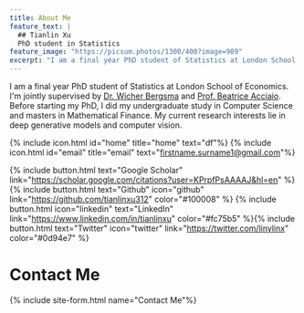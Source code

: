 ```yaml
---
title: About Me
feature_text: |
  ## Tianlin Xu
  PhD student in Statistics
feature_image: "https://picsum.photos/1300/400?image=989"
excerpt: "I am a final year PhD student of Statistics at London School of Economics. I'm jointly supervised by [Dr. Wicher Bergsma](https://www.lse.ac.uk/Statistics/People/Dr-Wicher-Bergsma) and [Prof. Beatrice Acciaio](http://beatrice-acciaio.net/). Before joining my PhD, I did my undergraduate study in Computer Science and masters in Mathematical Finance. My current research interests lie in deep generative models and computer vision."
---
```


I am a final year PhD student of Statistics at London School of Economics. I'm jointly supervised by [Dr. Wicher Bergsma](https://www.lse.ac.uk/Statistics/People/Dr-Wicher-Bergsma) and [Prof. Beatrice Acciaio](http://beatrice-acciaio.net/). Before starting my PhD, I did my undergraduate study in Computer Science and masters in Mathematical Finance. My current research interests lie in deep generative models and computer vision.

{% include icon.html id="home" title="home" text="df"%}
{% include icon.html id="email" title="email" text="firstname.surname1@gmail.com"%}

{% include button.html text="Google Scholar" link="https://scholar.google.com/citations?user=KPrpfPsAAAAJ&hl=en" %} {% include button.html text="Github" icon="github" link="https://github.com/tianlinxu312" color="#100008" %} {% include button.html icon="linkedin" text="LinkedIn" link="https://www.linkedin.com/in/tianlinxu" color="#fc75b5" %}{% include button.html text="Twitter" icon="twitter" link="https://twitter.com/linylinx" color="#0d94e7" %} 

# Contact Me

{% include site-form.html name="Contact Me"%}

